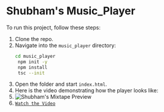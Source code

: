# Shubham's Music_Player

To run this project, follow these steps:

1. Clone the repo.
2. Navigate into the `music_player` directory:
   ```bash
   cd music_player
    npm init -y
    npm install
    tsc --init
    ```
3. Open the folder and start `index.html`.
4. Here is the video demonstrating how the player looks like:
5. ![Shubham's Mixtape Preview](![Poster](https://github.com/user-attachments/assets/124325a3-d52b-4890-8f50-78a2d31be69f))
6. [`Watch the Video`](https://youtu.be/sk8biQXHYXg)
